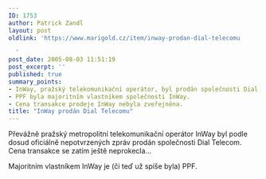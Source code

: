 ```yaml
---
ID: 1753
author: Patrick Zandl
layout: post
oldlink: 'https://www.marigold.cz/item/inway-prodan-dial-telecomu

  '
post_date: 2005-08-03 11:51:19
post_excerpt: ''
published: true
summary_points:
- InWay, pražský telekomunikační operátor, byl prodán společnosti Dial Telecom.
- PPF byla majoritním vlastníkem společnosti InWay.
- Cena transakce prodeje InWay nebyla zveřejněna.
title: "InWay prodán Dial Telecomu"
---
```


<p>Převážně pražský metropolitní telekomunikační operátor InWay byl podle dosud oficiálně nepotvrzených zpráv prodán společnosti Dial Telecom. Cena transakce se zatím ještě neprokecla...
</p>

<p>Majoritním vlastníkem InWay je (či teď už spíše byla) PPF.</p>